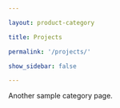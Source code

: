 ```yaml
---

layout: product-category

title: Projects

permalink: '/projects/'

show_sidebar: false

---
```


Another sample category page.
